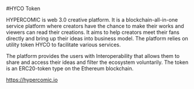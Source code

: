 #HYCO Token

HYPERCOMIC is web 3.0 creative platform. It is a blockchain-all-in-one service platform where creators have the chance to make their works and viewers can read their creations. It aims to help creators meet their fans directly and bring up their ideas into business model. The platform relies on utility token HYCO to facilitate various services.

The platform provides the users with Interoperability that allows them to share and access their ideas and filter the ecosystem voluntarily. The token is an ERC20-token type on the Ethereum blockchain.

https://hypercomic.io